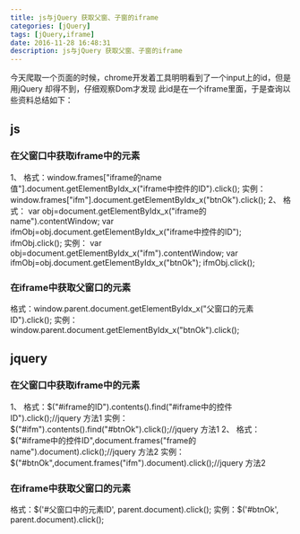 ```yaml
---
title: js与jQuery 获取父窗、子窗的iframe
categories: [jQuery]
tags: [jQuery,iframe]
date: 2016-11-28 16:48:31
description: js与jQuery 获取父窗、子窗的iframe
---
```


今天爬取一个页面的时候，chrome开发着工具明明看到了一个input上的id，但是用jQuery 却得不到，仔细观察Dom才发现
此id是在一个iframe里面，于是查询以些资料总结如下：

## js
### 在父窗口中获取iframe中的元素
1、
格式：window.frames["iframe的name值"].document.getElementByIdx_x("iframe中控件的ID").click();
实例：window.frames["ifm"].document.getElementByIdx_x("btnOk").click();
2、
格式：
var obj=document.getElementByIdx_x("iframe的name").contentWindow;
var ifmObj=obj.document.getElementByIdx_x("iframe中控件的ID");
ifmObj.click();
实例：
var obj=document.getElementByIdx_x("ifm").contentWindow;
var ifmObj=obj.document.getElementByIdx_x("btnOk");
ifmObj.click();
### 在iframe中获取父窗口的元素
格式：window.parent.document.getElementByIdx_x("父窗口的元素ID").click();
实例：window.parent.document.getElementByIdx_x("btnOk").click();
## jquery
### 在父窗口中获取iframe中的元素
1、
格式：$("#iframe的ID").contents().find("#iframe中的控件ID").click();//jquery 方法1
实例：$("#ifm").contents().find("#btnOk").click();//jquery 方法1
2、
格式：$("#iframe中的控件ID",document.frames("frame的name").document).click();//jquery 方法2
实例：$("#btnOk",document.frames("ifm").document).click();//jquery 方法2
### 在iframe中获取父窗口的元素
格式：$('#父窗口中的元素ID', parent.document).click();
实例：$('#btnOk', parent.document).click();